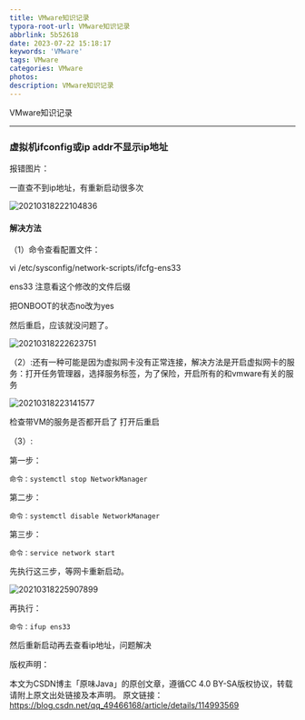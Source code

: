 ```yaml
---
title: VMware知识记录
typora-root-url: VMware知识记录
abbrlink: 5b52618
date: 2023-07-22 15:18:17
keywords: 'VMware'
tags: VMware
categories: VMware
photos:
description: VMware知识记录
---
```


VMware知识记录

<!--more-->

------



### 虚拟机ifconfig或ip addr不显示ip地址



报错图片：

一直查不到ip地址，有重新启动很多次

![20210318222104836](./20210318222104836.png)

#### 解决方法

（1）命令查看配置文件：

vi /etc/sysconfig/network-scripts/ifcfg-ens33

ens33 注意看这个修改的文件后缀

把ONBOOT的状态no改为yes

然后重启，应该就没问题了。

![20210318222623751](./20210318222623751.png)

（2）:还有一种可能是因为虚拟网卡没有正常连接，解决方法是开启虚拟网卡的服务：打开任务管理器，选择服务标签，为了保险，开启所有的和vmware有关的服务

![20210318223141577](./20210318223141577.png)

检查带VM的服务是否都开启了
打开后重启

（3）:

第一步：

```
命令：systemctl stop NetworkManager
```

第二步：

```
命令：systemctl disable NetworkManager
```

第三步：

```
命令：service network start
```

先执行这三步，等网卡重新启动。

![20210318225907899](./20210318225907899.png)

再执行：

```
命令：ifup ens33
```

然后重新启动再去查看ip地址，问题解决



版权声明：

本文为CSDN博主「原味Java」的原创文章，遵循CC 4.0 BY-SA版权协议，转载请附上原文出处链接及本声明。
原文链接：https://blog.csdn.net/qq_49466168/article/details/114993569